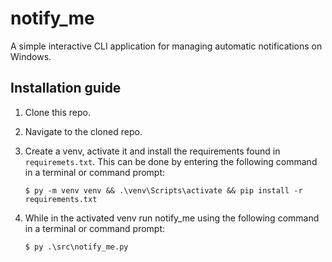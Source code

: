 # notify_me

A simple interactive CLI application for managing automatic notifications on Windows.

## Installation guide

1. Clone this repo.
2. Navigate to the cloned repo.
3. Create a venv, activate it and install the requirements found in `requiremets.txt`. This can be done by entering the following command in a terminal or command prompt:

    `$ py -m venv venv && .\venv\Scripts\activate && pip install -r requirements.txt`

4. While in the activated venv run notify_me using the following command in a terminal or command prompt:

    `$ py .\src\notify_me.py`
